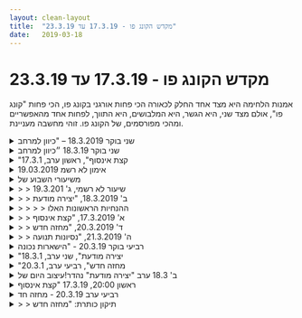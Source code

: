 ```yaml
---
layout: clean-layout
title:  "מקדש הקונג פו - 17.3.19 עד 23.3.19"
date:   2019-03-18
---
```

# מקדש הקונג פו - 17.3.19 עד 23.3.19 
אמנות הלחימה היא מצד אחד החלק לכאורה הכי פחות אורגני בקונג פו, הכי פחות &quot;קונג פו&quot;, אולם מצד שני, היא הגשר, היא המלבושים, היא התווך, לפחות אחד מהאפשריים ומהכי מפורסמים, של הקונג פו. זוהי מחשבה מעניינת.

<details>
                    <summary>שני בוקר 18.3.2019 – "כיוון למרחב</summary>
                    הגעה: 6:30 – סיום: 8:45 – משת&#39;: יואב, אינגריד – מנחה: אינגריד<br> הצטרפות נינוחה ליואב, מבלי להסגיר תחילה שאני עומדת להעביר את השיעור – הפכתי את זה למשחק משעשע ומהנה ונראה לי שהצלחתי.<br> רגע קודם עוד לא ידעתי מה נעשה. בחרתי בכל רגע מתוך קשב פנימה למה שמגיע אלי. היה מדוייק וכיפי.<br> תחילה עבודה בנק&#39; המפגש.<br> מעבר לגן דובנוב למרחב המוכר – להיטיב עם הגוף – גמישות, מתיחות, שדרוג, כל אחד לפי מה שמתאים לו. תוך כדי כך הגעתי גם ל&quot;דיסקית&quot;. תחילה הרגשתי מעט לא יציבה על הרגליים, ובהדרגה התייצבתי בנינוחות.<br> עברנו תוך כדי שיחה חופשית ומהנה לכיכר רבין, עצרנו ליד עץ הזי במרכז.<br> משם המשכתי לגן דבורה בארון, נהנינו מהמקום, תרגלתי מעט פורמים.<br> סביב השעה 8:00 עברנו לקפה לנדוור, שם פתחתי בשיחה חופשית על הנושא הזה: כיצד לעבוד באופן מיטבי עם תגובות רגשיות בזמן אמת, מבלי להתנתק ומבלי להיבלע אל תוך התגובה. הייתה שיחה מרתקת, שנינו מצאנו חיבורים מועילים לחוויות שלנו.<br> כל השיעור הרגיש קסום.<br>
                  </details><details>
                    <summary>שני בוקר 18.3.19 ״כיוון למרחב</summary>
                    שעת הגעה 06:30 משתתפים: אינגריד <br> השיעור האחרון שהיה לי בנק׳ המפגש היה לפני שבועיים. מתבונן בהזדמנות שההפסקה העניקה לי כדי להתבונן על הלימודים שלי. מרגיש הזדמנות לנקות קצת&nbsp;&nbsp;״אלמנטים״ מיותרים שנדבקים כתוצאה ‏מרצף והרגל ולאפשר לעצמי פורמט מעודכן יותר, נקי ומתאים למצב הנוכחי שלי כרגע.<br> דברים שהגיעו אליי: האזנה לתדר פנימי עדין, התחלתי לעבוד איתו בנקודת המפגש. ניקיתי תנועות מיותרות של חימום והתעמקתי בהאזנה, להנגיש אותו בצורה נוחה יותר. ליצור סוג של שקט שמאפשר האזנה אליו. <br> שינוי מקום, אינגריד נותנת את ההנחיות. תרגול מענג בגינת דובנוב. הרגשתי איך כל השעות הקפואות במטוסים לאט לאט נמסות והגוף מקבל את האלסטיות הנוחה. <br> קבלה של הנחיות מאינגריד. חוויתי את הנוחות והקלות בקבלת הנחיות מפרטנר או מדריך. היום הבחנתי בברור שזה לא מונע ממני לתרגל במקביל גם דגשים שנתתי לעצמי כמו לדוגמא ההאזנה לתדר עדין. מעבר מעבודה של או או לעבודה של גם וגם. ההנחיות הפנימיות שלי מלוות את השיעור ואת ההנחיות הנוספות. מלוות ביטוי מתאים, אין תחרות. <br> מדרגה נוספת בשביל הארוך של השאלה ״של מי השיעור שלי?״ <br> שינוי מיקום לככר רבין ולגן דבורה בראון. בכל מקום ניסיתי להאזין לתדר במקביל להנחיות. תרגלתי קצת פורמות, משום מה דווקא התחלתי בסדר שונה מה״הרגל״ נדמה לי שזו היתה השלישית. <br> שינוי מיקום לקפה לנדוור. שאלה של אינגריד. יכולתי לראות את התמונה שנוצרת אצלי בראש. הענקתי לעצמי קצת זמן בהתבוננות. שואל את עצמי מה נכון לענות? הדבר הראשון שעולה לי? לאט לאט נפתחו לי עוד נתיבים. עוד אפשרויות. <br> לראות את התועלת לאינגריד, התועלת עבורי. הנתיב הנכון, הנתיב הנעים, הרגשתי כאילו יש לי סל של אפשרויות. משם נוצרה שיחה מעניינת שעברה בהמשך גם אליי ועליי. נוצרה בועה של הבנה בלתי אמצעית, שיחה כהלכתה. או כל כינוי אחר. קסם.<br> סיום שיעור 08:50 <br>
                  </details><details>
                    <summary>"קצת אינסוף", ראשון ערב, 17.3.1</summary>
                    שיעור בהשתתפות: בועז, בעז, דרור, יניב וריב, בהנחיית ריב.<br> משך: 19:35 - 21:55, בערך.<br> <br> להתכוונן לכך שהשיעור שלי כבר התחיל שעה או שעתיים קודם לכן.<br> לתת למנגינה איטית ורגועה להתנגן בתוכי.<br> לעבור למנגינה אחרת מהירה אך נעימה.<br> מעבר בין שתי המנגינות תוך סימון כלשהו (הרמת יד, הפנית כף היד, אגרוף) עם אחת הידיים, בהתאם למנגינה (ימין - איטית, שמאל - מהירה).<br> אפשרות לשימוש במנגינות במהלך התרגילים הבאים.<br> <br> שיתוף במשהו שקשור בניהול הזמן שלי מהתקופה האחרונה.<br> שיתוף במשהו פחות מוצלח בצורה קלילה, כמשהו חיובי וטוב.<br> <br> עבודת דמיון - לראות עצמי הולך על המדרכה למול המון אנשים שמתקדמים לכיווני. אני עובר בינהם בהרמוניה, ללא חיכוך. רואה מראש את הנתיב שלי בינהם.<br> להרגיש את הרגע של 5 דקות לפני שמתעורר, את השלווה והנינוחות. לראות אותי ברגע ההתעוררות, נשאר נינוח בהשראת הרגע הקודם. מעבר בין שני הרגעים לפי הצורך. יצירת המשכיות ההשראה של רגע השינה לרגעים נוספים וליום כולו.<br> סבב שיתופים בדברים טובים שקרו אצלי ביום/שבוע הקרובים.<br> <br> בקשות עזרה מהאחרים בסבב, ומתן עזרה, גם כן בסבב, למי ששואל / מבקש..<br> להשתמש בכלי של הטלת ספק בכך שאני באמת יודע מה נכון לי ברגע מסוים + חקירה של זה.<br>
                  </details><details>
                    <summary>19.03.2019 אימון לא רשמ</summary>
                    מילת &quot;דרכי הפלא&quot;<br> זה שיעור לא רשמי שהתכוון להיות רשמי- בסך הכל כשבדקתי&nbsp;&nbsp;עם עצמי לפני השיעור די רציתי להיות בשיעור.למרות עייפות מסוימת.<br> סדרה מסוימת של משברים והרצון להיות נוכח בהם, גרמו לי בהתחלה להודיע על איחור ואז לבטל את ההגעה לשיעור הרשמי.<br> השתדלתי להיות נוכח, להתבונן ולהתמודד עם הסיטואציה כפי שנגרמה. חשתי שפעלתי נכון, בו זמנית היה חלק בי שמאוד חשש שאלך לאיבוד &quot;אטבע&quot; בסערת הרגשות שתתרחש, ויותר מזה שאכנס במהלך השבוע למעין סחרוחרת של אי תנועה, של תנועה ספירלית כלפי מטה. למרות זאת פעלתי, מתוך רגשות סותרים כלשהם.<br> ניסיתי לפתור את הסיטואציה ולהתמודד איתה.<br> ניסיתי להפנות את תשומת ליבי לגורמים הכואבים והדואבים השונים.<br> ניסיתי לשים לב לקבוצות השונות של החששות בעלות אינטרסים שנדמו כסותרים בדינאמיקה שהתרחשה.<br> עשיתי מספר תרגילים כדי לא ליפול לסחרחורת בעצמי.<br> ניסתי לסגל לי איזושהי רוח&nbsp;&nbsp; שלא ליפול לתוך המקום שבו אני מרגיש - אבוד מנותק וכן הלאה.<br> עשיתי מספר תנועה&nbsp;&nbsp;ופתחתי שער תודעתי מסוים ובו השתדלתי לשים לב ללקח מידע והעוצמה שחבויים.<br> השתדלתי לשמור ולקיים את זה תחת&nbsp;&nbsp;מסלול ודימו מוסיים שער יחר שנפתח.<br> מודעות מסויימת לכוונה ולגוף.<br> מרגיש שהשער הזה עדיין קיים, לצד הכניעה ההכרחית למציאות שיש עכשיו לפעולה ולשיעורים&nbsp;&nbsp;שהיה (ובחרתי להיות בו) ולשיעור שלא היה (ובחרתי שלא להיות בו).<br> תודה.
                  </details><details>
                    <summary>משיעורי השבוע של</summary>
                    יצא לי לאחרונה לצרף כמה פעמים אנשים לשיעור שכבר התחלתי בו עם כמה אנשים נוספים, ולתת לזה שהגיע (או זו שהגיעה) עכשיו הנחייה בסגנון &quot;תקבל שהזמן עד עכשיו - תחליט בעצמך אם מדובר בכמה עשרות דקות האחרונות / בנסיעה לפה / בשעה / שעתיים.. היו הכנה לשיעור, ואתה כבר בתוכו לפחות כמו האחרים שנמצאים פה, אולי אפילו הרבה יותר.&quot; זה תמיד הועיל מאוד (ולפעמים כלל איזה תוספת קצרה שרלוונטית למקבל ההנחייה).<br> אני נותן לי הנחייה קצת דומה לגבי ההיעדרות, סוג של, מיומן השיעורים לאחרונה - להתייחס אל פרק הזמן הזה כאל סוג של סדנת הכנה יעילה מאוד (לכתיבה ביומן ובכלל), שהגיע הזמן לקצור את הפירות שלה.<br> גם יש משהו מאוד רב עוצמה וכיפי במשימה (וביכולת) הזאת, לשלוח גשושות לשיעורי עבר.
                  </details><details>
                    <summary>> > שיעור לא רשמי, ג' 19.3.201</summary>
                    בית הספר למודעוּת, ספריית נווה שלום, 19:45-22:30<br> מפגש צעירים על ריבוי האני<br> מפגש קבוצה עם aftermath של הסמינר<br> <br>
                  </details><details>
                    <summary>> > ב' 18.3.2019, "יצירה מודעת</summary>
                    מסביבות עשרה לשבע וחצי עד בערך עשר, עם אסא, ישי ומיכל.<br> בהתחלה עבודה על כמה מסלולונים עם דגש על כמות ואיכות האנרגיה שלי.<br> מסביבות שמונה עם אסא וישי, וכשמיכל הגיעה גם איתה - ואז גם העברנו את עצמנו למטה, לבין בריכת גורדון למרינה.<br> קיבלנו סדנה בניהול עצמנו בעולם, ההתארגנות, ניהול הזמן, איך שלא קוראים לזה.<br> <br> עד שלוש נקודות מועילות במיוחד שעולות על דעתי כרגע:<br> + הפנמתי עוד שב&quot;לנהל את עצמי היטב בעולם&quot; לא מדובר בתוכנית או בעתיד, אלא במצב פנימי.<br> + החלק של ארבעתנו ביחד נגמר בסביבות תשע וחצי, ואסא ואני התנהלנו כמי שזמנם קצוב עד עשר, חלקית בגלל מגבלת זמן אמיתית וחלקית כי התאים שמתיימן בניצול מגבלת זמן.<br> עלתה שאלה בנוסח איך מעמיקים, איך נוסקים, משהו בכיוון הזה. נזכרתי בהתקדמות משמעותית שהיתה לי לאחרונה במצב של פתיחות ותנועה קלה ממצב למצב, מדבר לדבר וכן הלאה, מצב של זרימה, שבין שאר הדברים הטובים שבו גם המחישה שהחופש יכול להיות מדיד (במידת פתיחות הגוף).<br> + אהבתי מאוד את ההנחיות הראשוניות למיכל, הן תרמו להרגשתי הרבה למיכל ודרכה לכולנו, והיו מאוד במובהק לא ממני אלא פשוט ההנחיות שלה.
                  </details><details>
                    <summary>> > > > ההנחיות הראשונות האלו</summary>
                    שמעצבות את ההתייחסות אל כל הנחייה, ממש עזרו לי<br> זה נתן לי את החופש שאני צריכה<br> ואת היכולת לעבוד טוב עם מה שמגיע אלי :)<br> <br>
                  </details><details>
                    <summary>> > א' 17.3.2019, "קצת אינסוף</summary>
                    סדנה מופלאה לניהול הזמן שלי, ארגון החיים שלי, השדה הזה - עם בועז שעבון, יניב, דרור ובעז אריאלי, בנקודת המפגש.<br> איחרתי, הרכבת הראשונה התבטלה והשניה איחרה. זה היה משעשע ומועיל בו זמנית, תרומת רכבת ישראל לשיעור שלי על ניהול הזמן. הגעתי בסביבות שבע ועשרים, השיעור היה עד קצת לעשר.<br> <br> עד שלוש נקודות מועילות במיוחד שעולות על דעתי כרגע:<br> + עיגון של מוזיקה בתנועה, כך שאוכל להפעיל אותה אחר כך מתי שאני רוצה. המשכתי לעבוד על זה גם בסדנה למחרת: עיגון של מוזיקה שקטה, של מוזיקה סוחפת (ומאוד נעימה), וגם של שקט. כדי לעגן את השקט נעזרתי גם בהתבוננות (בעיניים) במרחב, בריק.<br> + דמיון עצמי בעיניים עצומות עובר על מדרכה (ובמרחבים אחרים) דרך די הרבה אנשים שנעים לעברי. התנועה נייטרלית, אני לא מייחס כוונות זדון או כוונות אחרות לבאים לקראתי או לעצמי, מזהה את הנתיב ביניהם הרבה מראש, ונהנה מהמעבר בו ומהחיים והשפעותיהם עליו. דמיון דומה גם של מעבר בין ודרך אירועי היום שלי, עם אותה תחושת נייטרליות - לא משנה מה קורה פנימית או חיצונית (אצלי, אצל אחרים, ביני לבין אחרים..). אכן היתה לזה השפעה נהדרת על התנועה שלי אתמול והיום ברחוב ובחיים (ברחוב בין אנשים זה תרגול נהדר גם במציאות).<br> + אני יכול לתת לעצמי עכשיו ובכלל את מתנת הספק בזה שברור לי איך לנהל את עצמי כמו שאני רוצה ברגע הזה. וכשאני מקבל אותה והספק נובט בי לחקור את זה בכנות, בחדווה. איך מתאים/נכון/אפשרי לנהל את עצמי נכון כרגע? הרגע ואני משתנים, לנהל אותי עכשיו אולי דומה ואולי בכלל לא לניהול עצמי לפני דקה או בעוד דקה, או לאיך שמי שמימיני או משמאלי מנהל את עצמו.<br>
                  </details><details>
                    <summary>> > ד' 20.3.2019, "מחזה חדש</summary>
                    שדרגתי לי בעדינות מחוברת (יחסית) את עבודתי עם יומן השיעורים, מלפני שבע עד כשתים עשרה.<br> זה עשה אותי שמייח <img src="http://www.timg.co.il/tapuzForum/images/Emo13.gif" alt=":-)">
                  </details><details>
                    <summary>> > ה' 21.3.2019, "נסיונות תנועה</summary>
                    מכעשרה לשש עד בערך שמונה וחצי<br> עם יניב, אסא ובועז.<br> חלק ראשון קצר בנקודת המפגש.<br> חלק שני בהדרכת בן לכולנו, בנקודת המפגש ולידה.<br> חלק שלישי של כחצי שעה ארבעים דקות אחרי שבן הלך, עם ארבעתנו.<br> <br> שערים להתנהלות טובה בעולם.
                  </details><details>
                    <summary>רביעי בוקר 20.3.19 - "הישארות נכונה</summary>
                    הגעה: 6:35 – סיום שעור: 7:35 – משת&#39;: יואב, אינגריד – מנחה: בן<br> מיד עם הגעתי בן העביר אותנו לגן דובנוב ונתן לנו תרגילים פיזיים, תוך התייחסות אליהם כאילו זה הולך להיות כל השיעור: <br> •&nbsp;&nbsp;&nbsp;&nbsp;תרגול בעיטות, פורמים, עם דגש על מהירות.<br> •&nbsp;&nbsp;&nbsp;&nbsp;פיסוק רחב בעמידה מכופפת (קונג פו), שכיבות סמיכה, כפיפות בטן – בן הדגיש שעלי לעבוד תוך תשומת לגוף ומבלי לכפות עליו תנועות או תנוחות בכוח. – בשלב זה התחלתי להרגיש מאותגרת מבחינת הכושר הפיזי שלי, אחרי כשבועיים של הצטננות.<br> •&nbsp;&nbsp;&nbsp;&nbsp;תופסת – ליואב היה יתרון בולט עלי, במיומנות, בכושר ובמהירות. למרות זאת הצלחתי לתפוס אותו כפעמיים, שלוש וגם נהניתי מהסיטואציה. - בן העיר לי שאני לא מספיק בתשומת לב על הבטיחות הפיזית שלי ושעברתי עם ראשי במרחק 2 ס&quot;מ ממתקן ברזל בולט. הצלחתי להשתפר מאוד ולהיות יותר בתשומת לב ולשמור על הביטחון שלי, מבלי להפסיק לנסות לתפוס את יואב.<br> •&nbsp;&nbsp;&nbsp;&nbsp;גלגולים – ביצעתי שני גלגולים בחוסר חשק ובתשומת לב מירבית; הצלחתי בשתי הפעמים לבצע גלגול יחסית מוצלח, אבל בפעם הראשונה חוויתי כאב בכף החיצונית. הבנתי מזה שלקראת סוף הגלגול, לאחר שעברתי את השלבים היותר מאתגרים של התרגיל (מבחינתי), תשומת הלב שלי יורדת וכך אני פוגעת לעצמי בכתף. שמתי לב שלפעול מתוך מודעות לבטיחות הפיזית שלי זוהי מעין שכבה &quot;נוספת&quot;, חיצונית, שאני יכולה להוסיף זמנית, אבל זה עדיין לא חלק אינטגרלי מהתפקוד הקבוע שלי... יש על מה לעבוד כאן.<br> •&nbsp;&nbsp;&nbsp;&nbsp;קרב &quot;כאפות&quot; בידיים חשופות עם יואב. לרגע חששתי כשקיבלנו את ההנחיה הזו אבל תוך שניה החשש נעלם והתחלף בהנאה. הקשבתי להנחיות של בן ליואב ואימצתי אותן. הרגשתי שהשתדרגתי תוך כדי התרגול.<br> •&nbsp;&nbsp;&nbsp;&nbsp;עבודה פנימית בישיבה בעיניים עצומות: תשומת לב לנשימות; עבודה עם אור לבן; התמזגות עם הסביבה ועוד כמה תרגילים חביבים.<br> בשעה 7:35 בן הודיע שהשיעור של אינגריד הסתיים (הודעתי מראש על מגבלת זמן עד 8:15 לכל המאוחר). <br> לא קמתי מיד עם הכרזתו של בן כיוון שרציתי לוודא שאני נשארת בתוך סביבת השיעור מבחינת החווייה שלי. <br> כאשר קמתי עשיתי זאת בתשומת לב לתנועות הגוף, עם דגש על נינוחות ונעימות. צעדתי אל המכונית שלי בהליכה נינוחה, תוך שאני חווה את עצמי כחלק מהסביבה. היה מאוד נעים.<br> המשכתי כל היום בדגש על הליכה נינוחה, פעילות נינוחה – עם הצלחות יפות. הצלחתי לעצור מספר פעמים את עצמי מ&quot;להתנפל&quot; על משימות; הצלחתי לכבוש את התגובה האוטומטית ולפנות למשימות בהדרגתיות מודעת, עם אותה כמות של אנרגיה, אבל שליטה ובמודעות גבוהה יותר. איזה כיף לראות את ההתקדמות שלי!<br>
                  </details><details>
                    <summary>"יצירה מודעת", שני ערב, 18.3.1</summary>
                    ישי, אסא, ריב, מיכל.<br> <br> אני זוכר שהשיעור הזה מבחינתי היה בעיקר הניסיון להיות בו. ולרגעים הניסיון באמת היה ניסיון. ולרגעים פחות.<br> <br> מדמיין מוסיקה בראש. נעימה. קלאסית בעיקר.<br> מדמיין זמן עתידי שלי. עוזרים לי המשתתפים האחרים באתגר שאני נתקל בו. לא ממש הבנתי מה אני עושה, בתרגיל הזה, ואיך. וכולם תמכו בי וזה גרם לי להצליח לעשות אותו.<br> <br> קטע שזה על מה שאני זוכר. היה עוד הרבה. דברים חיצוניים ופנימיים.<br> <br> היינו בדק העץ ליד בריכת גורדון.<br> שיעור בין 20:00 בערך ל21:40 בערך.
                  </details><details>
                    <summary>"מחזה חדש", רביעי ערב, 20.3.1</summary>
                    לפני השיעור הרשמי בחרתי התכווננות שכללה עדינות כלפי עצמי, וקבלה של כל גילוי פנימי או חיצוני שלי. זה עבד. היה לי כיף להתעסק עם זה. ואפילו התאמנתי קצת על בעיטות ועוד כל מיני. <br> <br> קרן הגיעה והמשכתי קצת באותו קו.<br> <br> אחר כך מישהו מאיתנו הקריא בקול את ההנחיות של השלב הבא של השיעור, ונענו יחדיו למקום אחר.<br> <br> עשינו תרגילי זוגות. תוך כדי כך המשכתי בקו העבודה של העדינות והקבלה. <br> <br> בן הגיע בתור פיה. (פורים).<br> <br> בן הנחה אותי ואת קרן. עבודה פיזית. היחסים עם הקרקע. קימה ושכיבה. דרכים להפיל מישהו. סקיצה ראשונית של אלו. מלינוק אפשר להפיק דברים מוגבלים. להכנס למצב של למידה. הגוף מתחזק מכל הלקום ולשכב האלה. להשתמש באנרגיה של ה&quot;נפילה&quot; כדי לקום.<br> <br> אחר כך אני וקרן ממשיכים בלי בן. מדיטציה של לחוש את הגוף. אומרים זה לזה איברים ומרפים אותם. ואז את הגוף כולו. תנועה קטנה ועדינה מאוד. חיבור לבחוץ (צלילים, מראות, רוח על הפנים). <br> <br> סיום שיעור. ב19:40 כמדומני.<br> הגעתי לנקודת המפגש ב17:00. <br> קרן הגיעה ב17:40 כזה.<br> אני מהמר שבן הגיע ב18:20.
                  </details><details>
                    <summary>ב' 18.3 ערב "יצירה מודעת" נהדר!עיצוב היום של</summary>
                    אני, ריב, אסא, ישי. ריב מעצב את המרחב לעצמו ולנו :)<br> הולכים אל האזור הנעים שליד בריכת גורדון. בדק העץ.<br> <br> בדרך ריב נתן לי הנחיה שממש עזרה לי לאורך כל השיעור.<br> כל הנחיה שניתנת להשתמש בה או לא להשתמש בה.<br> אם אני משתמשת בה אני יכולה להשתמש בה קצת, בקטנה.<br> או ממש לקחת את כולה ברמה עמוקה.<br> נהדר, זה יצר בי הרבה חופש שאני צריכה בשיעור.<br> <br> יש מסיבה ומוזיקה חזקה בכיכר אתרים. המוזיקה ממש עשתה לי טוב, ונהניתי ממנה, ונתנה מימד כיפי, ובעיקר היא נותנת אנרגיה.<br> <br> התקדמויות בעיצוב היום שלנו.<br> זה נכון. עשייה מעולה היא לא זה שרושמים כל הזמן מה לעשות וממלאים אחרי פקודות. אלא מצב פנימי שלי.<br> ראיתי את המצב הרגיל שלי, ואת המצב של חיבור לעצמי ושקט.<br> ראיתי איך אני יכולה לסדר את הבית. לבחור פריט אחד ולסיים איתו. בין אם לשים אותו במקומו, לתת אותו, לנקות, או לסדר שם משהו.<br> לסיים עם פריט אחד ולא לעבור לדבר הבא.<br> ממש שכל מה שמעניין אותי זה באמת רק פריט אחד.<br> בחרתי כבר מהיכן להתחיל.<br> <br> נתינת עזרה אם מישהו מתקשה. במקום רק לתת עצות להקשיב לו. יש סיבה שהוא כרגע חווה קושי. זה יעיל יותר מאשר לתת עוד ועוד עצות. ואכן ההקשבה אפשרה לביטוי לזרום, להבנה מה קורה שם. ולבהירות והמשכיות מבפנים (ולא מבחוץ).<br> אנחנו יודעים כבר מבפנים הכל. לא צריכים ידע מבחוץ בהרבה מקרים.<br> <br> סבב שיתופים על משהו שמאפיין את ניהול הזמן שלנו, ומשהו שהיינו רוצים שיקרה ולשתף בזמן הגשמה.<br> הנחיות מגוונות מאת ריב על היומיום, שכללו גם דמיון.<br> בהקשר לשיתופים, שמתי לב לזה שמה שהכי מעצים אותי זה להקשיב לעצמי (בלי לדבר על זה בקול דווקא). יש בי כבר את הידע. כשאני בעמדת הקשבה בזכות השיעור, זה מה שעוזר לי.<br> מצד שני בלי ההנחיות (ואולי גם התקשורת המשותפת), הידע הזה לא היה עולה בי.<br> <br> תודה זה היה שיעור נהדר.<br> <img src="http://www.timg.co.il/tapuzForum/images/Emo23.gif" alt="|לב|">
                  </details><details>
                    <summary>ראשון 20:00, 17.3.19 "קצת אינסוף</summary>
                    שיעור נהדר עם מיקוד בניהול זמן ובאומנות ההגשמה<br> היינו אני, בועז, בעז, דרור וריב שהנחה<br> התנסות בהוספת פסקול לרגע הזה או לזכרון עבר או ראייה לעתיד<br> שיחקנו עם מוזיקה שלווה ורגועה, ועם מוזיקה אינטנסיבית, קיצבית, סוחפת ונעימה<br> התאמנו במעברים מאחד לשני ובאפשור לזה להיות נוכח ללא מאמץ. נעזרנו בתנועת עיגון פיזית<br> התנסינו גם בדמיון שאני נע בין אנשים, מודע אליהם ונע בחופשיות מבלי להפריע להם ומבלי שיפריעו לי, גם אם צפוף וסואן ברחוב<br> נעזרנו אחד בשני באתגרים שונים שהעלנו:<br> בנוגע להסחפות עם הרגלים שואבי זמן ביומיום - ללמוד לקצר. למשל כבר בתיאור הנושא - להיות קצר וממוקד. ולהתאמן בלקצר את משכי ההרגלים הללו. לזהות את האפשרות לקבל מהם את מה שאני צריך, או רוצה בזמן קצר, מבלי להסחף ולהבלע ולהרגיש פחות ופחות בשליטה מולם<br> בנוגע למיקוד בדבר מסויים - היעזרות בדמיון: לראות את המטרה מתממשת באופן חי ומהנה<br> בקשר לדמיונות מאיימים - לא לפחד מהדמיון. לזהות מה הפחד מאחוריו רוצה לומר לי. להקטין את הווליום. לראות את הדמיון על מסך קטן למשל, וכך בווליום נמוך אני יכול להכיל אותו ולהתבונן במה שעולה...<br> להטיל ספק בכל מה שאני רגיל אליו או יודע בנוגע לניהול זמן. האם זו באמת הדרך לשפר את זה ואת זה? לבחון את הדברים מחדש, ולדעת שבכל רגע ורגע מה שנכון ועובד יכול להיות אחר מקודם...<br> התנועה הפנימית של &quot;מחדש&quot;<br> היכולת לעשות משהו קצת, במקום לוותר עליו כליל ולהרגיש שהוא מתרחק ממני. לעשות ממנו קצת, ולהרגיש שהוא חי ושאני כבר נע במרחב הזה. ממש הפוך מאשר להיות מתוסכל מכך שאני לא רואה איך זה אי פעם יתממש בחיי<br> מצד שני - לפעמים גם לדעת להרפות לחלוטין ממשהו. להבין שזה כבר לא יקרה, ולהיות מרוצה ממה שאני כן עושה. כל בחירה בחיים טומנת בחובה וויתור על דברים מסויימים אחרים שלא הולכים איתה במקביל...<br> <br> <br>
                  </details><details>
                    <summary>רביעי ערב 20.3.19 - מחזה חד</summary>
                    בן ואני -<br>  נקודות תרגול בסיסיות בקונג פו:<br>  - לפני השינה - מה אני עושה בזמן הזה? (לפעמים סוקר את היום שעבר, מתכוון למחר, נושם, חש, מאיר, מרפה...)<br>  - ביקיצה בבוקר (לפעמים נושם עמוקות, מתמתח בעדינות, נהנה מהשקט...), הומלץ לי לעסות את החזה (שלי) בתנועה מעגלית.<br>  - בפתיחת היום, הומלץ לי להתחיל בסיבובי אגן (שלי), כנקודת פתיחה טובה.<br> <br> סשה הגיעה.<br> <br> עם כפפות, הסתייפנו ביד אחת.<br>  עבדתי על מוגנות, דיוק, טווח, יעילות, תנוחה.<br> <br> לבד, עבדתי על לפתוח את התנועה. <br> מחד, הגוף מרגיש לי יעיל, חזק וגמיש מאי פעם, מאידך, חשתי קשיות, &quot;חלודה&quot;, בעיקר בגב התחתון, האגן והירכיים.<br> <br> הוסבר על:<br>  -הנאה מתנועה מבפנים, מתוך הגוף, <br>  - הנאה מתנועה צורנית, רישום בחלל.<br> <br> עשיתי את פורמת אגרוף ארוך בהנאה.<br>  בן הזכיר לי חלקים ששכחתי. הודגש לי דיוק בתנועה.<br> <br> הייתה עבודה פנימית שקשה לי לזכור.<br> לדמיין/לכוונן את החזרה הבייתה.<br> <br> נשאלתי מה אני עושה כדי להעלות את עצמי מעלה.<br> ניצלתי את ההזדמנות כדי להתלונן.<br> שתי תשובות שעלו בי:<br>  - עבודה עם &quot;כוחו של הרגע הזה&quot;,<br>  - עבודה פנימית מלפני שלושה שיעורים (אמרתי שניים) של הנאה מלהיות בגוף, וחישת התנועה.<br> <br> הונחתי לכוון עצמי לכתוב על השיעור הנוכחי והשניים הקודמים ביממה הקרובה.
                  </details><details>
                    <summary>> > תיקון כותרת: "מחזה חדש</summary>
                    
                  </details><details>
                    <summary>קונג-פו - ראשון ערב 17/03/19 - "קצת אינסוף</summary>
                    <br> מ 19:10 בערך עד 22:00. ביחד עם ריב, בעז ויניב.<br> בתחילת השיעור התבוננתי על אותו היום. התמקדתי בדברים שעשיתי ברמה גבוה ועל דברים שעשיתי שיש בהם מה לשפר בכדי להגיע לאותו רמה גבוה שראיתי קודם לכן. בהמשך דמיינתי את כל היום שלי שנעשה באותה רמה גבוה. כלומר הבאתי את כל העשייה שלי לאיזשהו איזון גבוה יותר.<br> עיקר השיעור עסק בניהול הזמן שלנו. עלו דברים מאד טובים כמו שימוש בפסקול רגוע או קבצי יותר. שימוש בדמיון באופן מיטיב לקראת ביצוע פעולות.<br> שיעור נהדר שהייתה לו השפעה טובה על המשך השבוע.<br>
                  </details><details>
                    <summary>שבת 16:00 23/03 "תהליך למידה המשכי</summary>
                    מוקדים להמשך עבודה שעלו מתוך השיעור:<br> א.&nbsp;&nbsp;&nbsp;&nbsp;לדעת ברגעים נמוכים, שיתכן שמשהו שיקרה יכול לשנות את התחושה. (ויתכן שבסיטואציה בין אישית לעיתים ליזום תקשורת יכולה לעזור לי, כולל לתקשר/לחשוף את ה&quot;מצוקה&quot; שבה אני נמצא.<br> ב.&nbsp;&nbsp;&nbsp;&nbsp;להמשיך לחקור את התרגיל: לצאת לפגוש את העולם. שמבחינתי, אני משלב בין התבוננות חיצונית ופנימית, שכוללת פתיחות רבה לכל מה שעולה.<br> ג.&nbsp;&nbsp;&nbsp;&nbsp;הרגעה עצמית ככלי לשיפור היכולת – להמשיך לתרגל בסיטואציות שונות תרגילי השקטה/הרגעה, כמו להרגיש את הנשימה ועוד. <br> <br> הגעתי לשיעור בהקדמה, מה שאפשר לי לחשוב לאן אני רוצה לכוון (אמנות הלחימה – שלווה בתוך קרב, אמנות היכולת – משהו בסגנון לעבוד עם הרגע, אמנות הבריאות – משהו בסגנון להיות הורים לעצמי)<br> <br> הקשבה לנשימה, מאפשרת לי רוגע. ונראה שהרוגע הזה מאפשר לי ללמוד יותר לעומק במה שבא אחר כך. בניסוח אחר, בדרגות מסוימות, נורמליות מבחינתי, של &quot;מוטרדות&quot;, קשה לי ללמוד סוג מסוים של חומרים. <br> <br> עבודה עם מפת למידה 1 (עושה את התרגיל) 2 (חוקר איזה כיוון אפשר להשתפר) 3 (בחרתי כיוון ואני חותר אליו)<br> מפת למידה נוספת – לחבר לאחת משלושת האמנויות.<br> <br> עבודה עם התרגיל – לפגוש את מה שעולה (בחוץ ובפנים). אני שם לב שלתרגיל הזה יש השפעה מאד מיטיבה, אני מתבונן בדברים שקורים במרחב החיצוני, ורואה מה מתעורר בי פנימית למולם.<br> <br> לעיתים כשאדם מסביבי חווה (או אני מניח שהוא חווה) עצבות/חרדה/בלבול/חלימה, זה לוקח ממני הרבה תשומת לב. מעניין להתבונן, מה קורה לי ברגעים כאלה, מה מתעורר בי בפנים ברגעים כאלה. <br> <br> עבודת כתפיים/ידיים מול עומרי/הדר. אני מוצא שזאת הזדמנות לתרגל שלווה בתוך סיטואציה כמו קרב. <br> <br> נקודה חשובה – להתחבר לרכיב ההנאה, באופן אקטיבי, למצוא איך להנות בתוך תרגיל.<br> <br> עבודה במצב של מצב רוח נמוך – דימוי יענקלה, לחשוב על זה שאפשר לאמן ולהתאמן גם במצבים נמוכים, יש לבצע אולי התאמה כלשהי, בהתאם לדמות הפנימית שנמצאת כרגע.<br> <br> רגע חזק – הרגשתי בשלב מסויים שהשיעור מבחינתי &quot;נגמר&quot; מתוקף זה שאני מתקשה להתרכז, ורעב. להפתעתי בהמשך חזרה לי תחושות של ריכוז, רוגע ומוטיבציה, לאחר רגע שבו בתוך תקשורת בקבוצה הקשב הופנה אלי – שאלה מצד תלמידה הופנתה אלי. אני לא בטוח מה זה היה במרחב הפנימי שלי (תחושה שקיבלתי אמפתיה? הערכה?) אבל בהחלט הוכיח לי שלפעמים התפיסה לא נכונה (למשל התפיסה של – מתוך רעב ועייפות לא אוכל להמשיך להתרכז).<br> <br>
                  </details><details>
                    <summary>רביעי בוקר 20.3.19 "הישארות נכונה</summary>
                    שעת הגעה 06:30 נוכחים: אינגריד, בן&nbsp;&nbsp;&nbsp;&nbsp;מיקום: גינת דובנוב<br> שיעור קצר ארוך<br> הדבר העיקרי שעלה לי לאחר שבן סיים את החלק שלו בשיעור שלי והצצתי בשעון 07:53 היה הגמישות של הזמן. עדיין לא שמונה, השיעור ארך טיפונת יותר משעה וכמה חומר משמעותי עבורי עבר אליי. מין קפל בזמן.<br> גורם לי להרהר על המוסכמות שלי עם עצמי על מה ניתן להשלים בכמה זמן.<br> שינוי מיקום: משפטי התייחסות על מרחב השאלות (שיתוף של בן על רשימות שאלות איתן הוא היה בא למורה שלו, השארת טקסטים על ידי אמנון - תלמיד בוגר כסוג של ״השארת עקבות״)<br> חלק מהתרגולים שעברו בשיעור האינטנסיבי:<br> שני תרגילי גמישות חלק תחתון - לדמיין כאילו הם יתפרסו על כל השיעור<br> שכיבות סמיכה וכפיפות בטן - כנ״ל. עבודה על מרפקים צמודים לגוף וניצבים לו. אגרופים על הקרקע מול אצבעות<br> בעיטה קדמית, בעיטת צד<br> להתיחס אל התרגילים האלו כאל משהו שיכול, רצוי שייכלל בכל שיעור.<br> פורמות בצורה הכי מהירה שאפשר. התייחסות שקיבלתי: פורמה שניה - החזרת יד, השלמה של הפורמה ולא התעכבות על התנועה האחרונה.&nbsp;&nbsp;פורמה שלישית+רביעית: צעד קדימה, הורדת יד מגינה לאחר תנועה ראשונה<br> קרב כאפות דגשים: מגע בטוח, התאמת התרגול שלי לפרטנר (במקרה הזה נושא מהירות) להתקדמות מיטבית עבור שנינו.<br> תרגול תופסת בשניים. היה תרגול מעניין. דגשים: בטיחות, חלוקת זמן בין המשתתפים (בניגוד למשחק הילדות) לתוצאות מיטביות לשניהם, שמירה על רמת תפקוד גבוהה בכל מצב למניעת ניוון.<br> סדרת עבודות פנימיות שכללו בין היתר:<br> להרגיש את הנשימה, להרגיש את הנשימה בכל הגוף מכף רגל עד ראש, שילוב נשימה ואור לבן, דמיון של אדם מושלם בתלת מימד, אני האדם, לחוש את האושר שבתוכי תמיד, שתמיד היה שם<br> לחוש את היכולת להיות אדם אחר<br> המשך תרגול על פורמות 3 ו-4 הרגשתי שהיום קיבלתי אותן מחדש.<br> עבודה פנימית תוך שינוי מיקום לכיוון לונדון מיניסטור. ֿ<br> סיום שיעור 08:15
                  </details><details>
                    <summary>שני ערב 18.3.19 "יצירה מודעת</summary>
                    השיעור שלי החל בסביבות 19:30<br> השתתפו בו מלבדי גם ריב, שהנחה במשך רובו, מיכל וישי. <br> <br> רוב הזמן לפני שנאספנו על ידי ריב עבדתי על תנועה טובה מרפאת ומגוונת, הרבה ממנה קרובה לקרקע או ממש עליה. שוב הייתה לידנו מסיבה שהצטיינה במוסיקה רועשת ודומיננטית. היא הייתה עתידה לשחק תפקיד של הפוגה קומית חמודה במשך רוב השיעור. וגם השתתפה בכמה מההנחיות. למשל בראשונה.<br> <br> כשנאספנו על ידי ריב עברנו הדרכה בלשמוע שיר שקט ונעים בראשנו. לשמוע אותו כמה שיותר צלול. ניתנה לנו גם מחוות עיגון, שאותה עשינו כל פעם שהייתה הצלחה. לאחר מכן הונחינו לשמוע שיר עם אנרגיה חזקה וקצבית יותר. וקבענו גם לו מחוות עיגון שהופעלה כל פעם שהצלחנו בזה. לאחר מכן מחוות העיגון הפכו להיות כפתורי הפעלה. וכל פעם שעשינו אותם, המוזיקה הרלוונטית הושמעה בפנים. <br> <br> המשכנו בתרגיל הזה תוך כדי שעברנו מקום. התרגול של זה עבורי היה מאוד מאוד טוב. יכולתי לראות איך אני נע בין רגעים שאני ממש שומע את השיר המקורי, ובין רגעים שאני מפזם אותו בתוכי, בקול שלי, ורגעים שבהן החוץ נעשה חזק יותר והשיר מתעמעם. ניסיתי לגנוב לי כמה שיותר רגעים של שמיעת השיר המקורי עצמו. בהחלט הצלחתי בכך יותר מכל פעם בעבר. בשלב מסוים זה היה כאילו - זה נמצא אצלי שם איפשהו, מוקלט במדויק. ואני רק צריך להצליח להגיע להקלטה הזו על ידי זה שאהיה בשקט ואחפש את זה. זה היה יופי. יש לי הרבה מה לתרגל שם!<br> <br> התמקמנו על דק העץ ליד הנמל. שם המשכתי לעבוד על תנועה מיטיבה במשך הרבה זמן, גם תוך כדי הנחיות שקיבלנו מריב. את החלק הזה ליווה פס קול קבוע של המסיבה שהמשיכה מלמעלה. כשמידי פעם אנחנו שומעים אותם מכריזים כל מיני דברים. בשלב מסויים מישהו בשם איתן הגדול מכולם כנראה היה הדי ג&#39;יי. <br> <br> עבדנו על שיפור השליטה שלנו ביום יום. עשינו שני סבבים נהדרים שבאחד מהם שיתפנו הצלחה ודבר שאנחנו מתקשים בו כרגע בתחום הזה. לאחר מכן עשינו סבב שבו כל אחד נותן המלצה לאחרים על דרך לשפר את העבודה שלנו עם זה. אני זוכר את ההמלצה שעלתה דרכי - שאפשר לחלק פרק זמן כלשהו למקטעים, כמו שעושים בקוד HTML, ואז לעצב את המקטעים האלה. להעלות אליהן איכויות שאנחנו רוצים, תכנים שאנחנו רוצים שיהיו בהם, צבעים ומרקמים, וכו&#39;. אני זוכר את ההמלצה שהופיעה דרך ריב, שהייתה להגביר את החלק בי שנע דרך היום ומסוגל לטפל בדברים באופן שוטף וזורם כזה ברגע.&nbsp;&nbsp;ההמלצה הזו תקשרה יפה עם עבודה פנימית שריב העביר שבה תחילה דמיינו את עצמנו נעים דרך קהל גדול באופן מאוד חלק ולא נתקלים באף אחד. רואים כמה וכמה מהלכים קדימה כזה. בשלב הבא דמיינו את עצמנו נעים דרך היום יום שלנו באותה צורה. והדגש כאן, כמובן, הוא על העירות של זה שנע... <br> <br> עוד עבודה שעלתה דרכי הייתה תרגיל נהדר שבינתיים תרגלתי רק פעמים אחדות ואני מתיימן בו בימים אלה. לקחת פרק זמן, למשל החודש הקרוב, לעטוף אותו בבועה של אחריות נעימה, להניח עליה את ידי, לעשות אותו שלי, לאפשר לעצמי להיות סוכן של הבועה הזו. <br> <br> לאחר ששיעורם של ישי ומיכל הסתיים, או נפרד מזה שלי ושל ריב, המשכנו את השיעור במיקום קרוב לשם. שאלנו את השאלה איך מעמיקים אותנו. וריב דיבר שוב על המקום הזה שכשנמצאים בו אז אין זה משנה בכלל אם אני שוכב, יושב, עומד, רץ, עובד או כל פעילות אחרת. זה אותו הדבר. וזה קדוש ופשוט ונעים. אולי אפשר לקרוא לזה מצב זרימה. אני זוכר שעלה בי שיש בזה בהכרח חיבור יציב אל המימד הלא משתנה, הקבוע. המקדש.<br> <br> שיעור חזק. תודה!!!<br> הסתיים קצת לפני 22:00
                  </details><details>
                    <summary>חמישי 21.3.19 "נסיונות תנועה</summary>
                    היינו אני ריב בועז ואסא בהנחיית בן<br> העלנו שאלות ועדכונים שתרמו לעבודה בהמשך השיעור<br> בן התייחס למעבר מבחוץ פנימה (פנימה אל הבית למשל) אפשר לשנות לחלוטין את האיכות של התנועה הזו.<br> אני חווה בד&quot;כ קושי במעבר הזה, ואין סיבה שזה יהיה כך, זה נובע מאי הבנה ומדמיון<br> כתבתי לי &quot;הצגת הדברים&quot; - אני מניח שהכוונה לקושי שנוצר מהאופן שאני מציג את המציאות עבורי (או לאחרים)<br> <br> למשל, האפשרות המועילה לראות את הרצון לשפר את חיי. לטפח את הווייתי... זה כבר משנה את הסיפור עבורי באופן משמעותי<br> <br> אני עובד עם מה שברור ומעמיק אותו, ואני מודע למה שלא ברור...<br> למשל, ברור לי שהתמתחות נעימה בבוקר תיטיב אתי<br> ברור לי שכוס תה בבוקר, ומדיטציה קצרה – יטיבו אתי<br> ברור לי, שעצירה מדי פעם וקשב לנשימה – ייטיב אתי<br> <br> התחושה שאני צועד בתוך ביצה, מאוד נפוצה ומוכרת<br> <br> התכוונות למשהו חיובי שאעשה בבית. למשל עשייה של דקה בעלת ערך חיובי. בתרגיל שקיבלתי להערב הונחיתי לעשייה שאפילו אין חשש שהיא תתארך למעל דקה<br> <br> אני קבעתי עם עצמי עמידה על רגל אחת לחצי דקה ואז על השנייה. <br> בן שאל מה הערכת הסיכויים שזה יתבצע הערב. ואח&quot;כ הפנה אותי להתבונן מה מונע שהסיכוי יהיה 100%. זה מאוד חשוב – מאפשר התבוננות כנה במכשולים שצפויים למימוש הפעולה, ולהתארגנות מועילה בהתאם<br> לוודא שזה נקי, שאין שום דבר שיכול להפריע. ואם לא הכל נקי – אז לבחון כיצד לשנות זאת/ לנקות<br> <br> גיליתי בדיעבד ששכחתי לגמרי לעשות את הפעולה...<br> <br> פעולות חיוביות פשוטות וקצרות – זה עשוי להיות תרגיל &quot;התעמלות&quot; לא קל. התמודדות עם שרירים תפוסים, גידים מתוחים וכו&#39;<br> <br> שאלות נהדרות: <br> מה אני רוצה לעשות?<br> איך אני רוצה להגשים את מה שאני רוצה?<br> <br> הרבה פעמים נלווית לשאלות אלו תחושת איכסה. רפיון ידיים, ייאוש....<br> זה נובע מהיבלעות, ומהתמקדות במה שאני לא יודע, במקום לפעול לטפח ולהתמקד במה שאני כן יודע<br> יש דברים שאני בטוח בהם, שטוב לי לעשות – והיום שלי מתחיל להתמלא בדברים חיוביים. אנו יכולים לחשוב על אלפי דברים כאלה, אבל גם בודדים זה נהדר.<br> אני מתחיל משהו טוב ואז משפר אותו. יש לי עם מה לעבוד...<br> <br> בקלות! למה לסבך? למה להקשות?<br> <br> אני צריך שיהיה לי משהו להתחיל אתו, ומשם להמשיך, ואז משהו יותר טוב, חדש.<br> <br> לראות את מה שאני חווה כדבר טוב (חלומות שנראה לי למשל שאינם ניתנים להגשמה מבחינתי, או החוויה הזו של הריקנות בתחילת היום) ורואה איך לעבוד עם זה, איך להשתמש בזה לטובה<br> כל דבר שעולה בתוכי הוא חיובי (גם אם זה &quot;שלילי&quot;)<br> גישה מועילה למשל, היא גישה של &quot;תודה&quot;<br> אני גם חווה הודיה למה שבא אליי, ואני גם מזהה כיצד זה בא לטובתי וכיצד להשתמש בזה לטובתי ואני מודה לזה על כך.<br> <br> תרגיל של קרב סימונים שאני אומר תודה לכל מה שבא לעברי, מזהה מה אני יכול לעשות עם זה ואיך זה תורם לי ומלמד אותי.<br> אדם יכול להיות בתהליך של התפתחות ובנייה, במקום להיות בבעיה -במאבק ובהתמודדות עם שדים דמיוניים<br> <br> לבחור נושא שאני מרגיש תקוע בו<br> אני כאילו משותק... כמו ללכת בתוך ביצה - זה לא מציאותי, זה לא אמיתי<br> ללמוד לשים את הדפוס הרגשי בצד – כל הסיפור סביב זה, הזהות, הליבוי של הדבר...<br> אם אני אמיתי ונקי עם זה – זה עובר, ואפילו מהר<br> <br> בן נתן דוגמאות (אמיתיות ודמיוניות) הקשורות בהתייחסות לקושי ולאתגר, והאפשרות להתייחס אליהם ללא שיפוט, מתוך ענווה וקשב<br> <br> יש ערך רב בגישה הזו. הכל בסדר, איני מרגיש אשם או עצלן או שמשהו בי לא תקין שאני לא מצליח משהו פשוט לכאורה, אני רואה זאת כטבעי – זה מה שקורה, זה מה שיש עכשיו...<br> מה אני באמת יודע על פיסת הטבע הזאת? על הטבע שלי?<br> <br> המשכנו עבודה בהנחיית ריב, כל אחד העביר שתי סדנאות קצרות לכולם<br> התייחסנו לצבירה של חובות, והנכונות לא להיות בעל חוב, לא לצבור חובות... אפילו כשאני מניח צלחת בכיור במקום לשטוף אותה מתחיל להצטבר חוב... אני רוצה לפעול יותר מתוך עוצמה ופחות לצבור חובות<br> דיברנו גם על שקט יצירתי – שלווה עמוקה, כמו שינה ללא דאגות, שנותנת מרחב לתבונה ויצירתיות<br> חלומות – לאפשר להם לרקום עור וגידים, להתרחב מתוך הנאה, לתת להם את המקום הנכון. לספר לעצמי סיפור מיטיב בקשר לחלום<br> להתבונן במספר דברים שקוראים לי - ולראות אותם כמוגשמים<br> <br>
                  </details><details>
                    <summary>רביעי ערב 20.3.19 "מחזה חדש</summary>
                    היינו שיר ואני בשיעור, אולם הייתי לבדי בנקודת המפגש. <br> <br> באילו נוצות דמבו אני מחזיק?<br> איזו חידה בי אם אפתור תעלה אותי רמה עכשיו?<br> למשל: <br> איך עובדים נכון עם אסא כך שהוא ישלים אוקטבות שונות?<br> אילו אוקטבות כדאי להגיש לו?<br> איך מעמיקים את הצלילות שלו לגבי עצמו, חייו, האנשים סביבו, הלימודים, העולם?<br> <br> לאחר מכן בן מנחה אותי לבחור ולברוא שלושה פריטים להערב<br> התקדמות באמנות הלחימה<br> התקדמות באמנות ההגשמה - ראיית תמונות והגשמתן<br> התקדמות באמנות הריפוי והבריאות (? לגבי זו אני פחות בטוח..)<br> <br> שלושת התנועות הושלמו בהצלחה בכל אופן. <br> <br> אחת ההנחיות הייתה להרפות מהאיך, ולא לנסות לכפות איזו דרך על הגשמת הפריטים האלה. בטח לא דרך שמעיקה עלי ולא בא לי עליה. וזו הייתה נוצת דמבו משמעותית. להיאחז בדרך, במקום לשחרר אותה. לחשוב שאני צריך להתאמץ ולעשות דברים מציקים כדי להגשים את המשאלה שלי. במקום לבחור נתיב כיפי ומלא אור שישמח אותי. בלי לדעת בהכרח שום דבר על מה יש בו. <br> <br> באמנות ראיית התמונות והגשמתן, הושגה יכולת לעצור בתוך הראייה/בריאה הזו, ולרדת לפרטים באופן יותר נינוח ועמוק.
                  </details><a href="javascript:history.back()">בית</a>